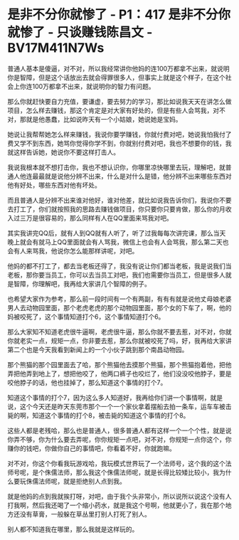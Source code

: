 # 是非不分你就惨了 - P1：417 是非不分你就惨了 - 只谈赚钱陈昌文 - BV17M411N7Ws

普通人基本是傻逼，对不对，所以我经常讲你他妈的连100万都拿不出来，就说明你是智障，但是这个话放出去就会得罪很多人，但事实上就是这个样子，在这个社会上你连100万都拿不出来，就说明你的智力有问题。

那么你就赶快要自力充值，要谦虚，要去努力的学习，那比如说我天天在讲怎么做项目，怎么样去赚钱，那这个肯定是对大家有好处的，但是有些人会骂我，对不对，那就是他愚蠢，比如说昨天有一个小姑娘，她说她是宝妈。

她说让我帮帮她怎么样来赚钱，我说你要学赚钱，你就付费对吧，她说我怕我付了费又学不到东西，她骂你觉得你学不到，你就别付费对吧，我也不想要你的钱，我就这样告诉她，她说你不要这样打击人。

我说我根本就不想打击你，我也不想认识你，你哪里凉快哪里去玩，理解吧，就普通人他连最最就是说他分辨不出来，什么是对什么是错，他分辨不出来哪些东西对他有好处，哪些东西对他有坏处。

而且普通人是分辨不出来谁对他好，谁对他差，就比如说我告诉你们，我说你不要去打工了，你们就按照我的思路去赚钱做项目，你只要你只要肯做，那么你的月收入过三万是很容易的，那么同样有人在QQ里面来骂我对吧。

其实我讲完QQ后，就有人到QQ就有人听了，听了过我每每次讲完课，那么当天晚上就会有就马上QQ里面就会有人骂我，微信上也会有人会骂我，那么第二天也会有人来骂我，他说你怎么能那样讲呢，对吧。

他妈的都不打工了，都去当老板还得了，我没有说让你们都当老板，我是说我们当老板，那你要当员工，你可以去当员工对吧，我们也需要你当员工，但是很多人就是智障，你理解吧，我再给大家讲几个智障的例子。

也希望大家作为参考，那么前一段时间有一个有两副，有有有就是说他丈母娘老婆男人去动物园里面，那个老虎老虎的那个动物园里面，那个女的下车了，啊，他的妈被咬死了，这个事情知道打个6，这个事情知道打个6。

那么大家知不知道老虎很牛逼啊，老虎很牛逼，那么你就不要去惹，对不对，你就你就老实一点，规矩一点，你非要去惹，那么你就被咬死了吗，好，我再给大家讲第二个也是今天我看到新闻上的一个小伙子跳到那个南昌动物园。

那个熊猫的那个园里面去了哈，那个熊猫他去摸那个熊猫，那个熊猫抱着他，把他弄把他弄到地上了，想把他咬了，他两口裤子也咬烂了，他们没没咬他脖子，要是咬他脖子的话，他也挂掉了，那么知道这个事情的打个7。

知道这个事情的打个7，因为这么多人知道好，我再给你们讲一个事情啊，就是说，这个今天还是昨天东莞市那个一个一个家伙拿着摆船去拍一条车，运车车被击毙的啊，知道这个事情的打个8，被击毙的知道这个事情的打个8。

这些人都是老残哈，那么也是普通人，很多普通人都有这样一个一个个性，就是说你弄不够，你为什么要去弄呢，你你规矩一点吧，对不对，你规矩一点你这个，你赚你的钱吧，你做你自己的事情吧，你看着不好，你就跑嘛。

对不对，你这个你看我玩游戏哈，我玩模式世界玩了一个法师号，这个我的这个法师号呢，是个侏儒法师，那么我这个侏儒法师呢，就是长得比较矮比较小，我为什么要玩侏儒法师呢，就是拒绝别人点到我。

就是他妈的点到我就挨打呀，对吧，由于我个头非常小，所以说所以说这个没有人打我啊，然后我还喝了一个缩小药水，就是我这个号啊，他就更小了，我在那个地方还没有草膏，一般躲在草丛里打别人打死了别人。

别人都不知道我在哪里，那么我就是这样玩的。